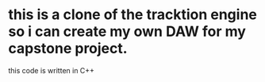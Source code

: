# this is a clone of the tracktion engine so i can create my own DAW for my capstone project. 
this code is written in C++
